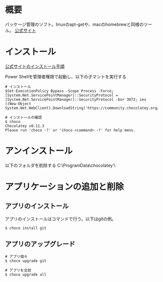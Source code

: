 # 概要
パッケージ管理のソフト。linuxのapt-getや、macのhomebrewと同様のツール。
[公式サイト](https://chocolatey.org/)

# インストール
[公式サイトのインストール手順](https://chocolatey.org/install#installing-chocolatey)

Power Shellを管理者権限で起動し、以下の子マントを実行する 
```shell
# インストール
$Set-ExecutionPolicy Bypass -Scope Process -Force; [System.Net.ServicePointManager]::SecurityProtocol = [System.Net.ServicePointManager]::SecurityProtocol -bor 3072; iex ((New-Object System.Net.WebClient).DownloadString('https://community.chocolatey.org/install.ps1'))

# インストールの確認
$ choco
Chocolatey v0.11.3
Please run 'choco -?' or 'choco <command> -?' for help menu.
```

# アンインストール
以下のフォルダを削除する
C:\ProgramData\chocolatey'\

# アプリケーションの追加と削除
## アプリのインストール
アプリのインストールはコマンドで行う。以下はgitの例。
```shell
$ choco install git
```

## アプリのアップグレード
```shell
# アプリ個々
$ choco upgrade git

# アプリを全部
$ choco upgrade all
```

